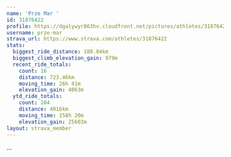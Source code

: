 ```yaml
---
name: 'Prze Mar '
id: 31876422
profile: https://dgalywyr863hv.cloudfront.net/pictures/athletes/31876422/22548952/4/large.jpg
username: prze-mar
strava_url: https://www.strava.com/athletes/31876422
stats:
  biggest_ride_distance: 180.04km
  biggest_climb_elevation_gain: 979m
  recent_ride_totals:
    count: 16
    distance: 723.46km
    moving_time: 26h 41m
    elevation_gain: 4863m
  ytd_ride_totals:
    count: 104
    distance: 4016km
    moving_time: 158h 20m
    elevation_gain: 25603m
layout: strava_member
--- 
```

...
